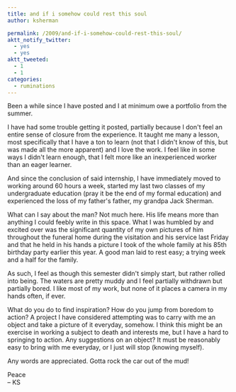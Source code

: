 ```yaml
---
title: and if i somehow could rest this soul
author: ksherman

permalink: /2009/and-if-i-somehow-could-rest-this-soul/
aktt_notify_twitter:
  - yes
  - yes
aktt_tweeted:
  - 1
  - 1
categories:
  - ruminations
---
```

Been a while since I have posted and I at minimum owe a portfolio from the summer.

I have had some trouble getting it posted, partially because I don't feel an entire sense of closure from the experience. It taught me many a lesson, most specifically that I have a ton to learn (not that I didn't know of this, but was made all the more apparent) and I love the work. I feel like in some ways I didn't learn enough, that I felt more like an inexperienced worker than an eager learner.

And since the conclusion of said internship, I have immediately moved to working around 60 hours a week, started my last two classes of my undergraduate education (pray it be the end of my formal education) and experienced the loss of my father's father, my grandpa Jack Sherman.

What can I say about the man? Not much here. His life means more than anything I could feebly write in this space. What I was humbled by and excited over was the significant quantity of my own pictures of him throughout the funeral home during the visitation and his service last Friday and that he held in his hands a picture I took of the whole family at his 85th birthday party earlier this year. A good man laid to rest easy; a trying week and a half for the family.

As such, I feel as though this semester didn't simply start, but rather rolled into being. The waters are pretty muddy and I feel partially withdrawn but partially bored. I like most of my work, but none of it places a camera in my hands often, if ever.

What do you do to find inspiration? How do you jump from boredom to action? A project I have considered attempting was to carry with me an object and take a picture of it everyday, somehow. I think this might be an exercise in working a subject to death and interests me, but I have a hard to springing to action. Any suggestions on an object? It must be reasonably easy to bring with me everyday, or I just will stop (knowing myself).

Any words are appreciated. Gotta rock the car out of the mud!

Peace  
– KS